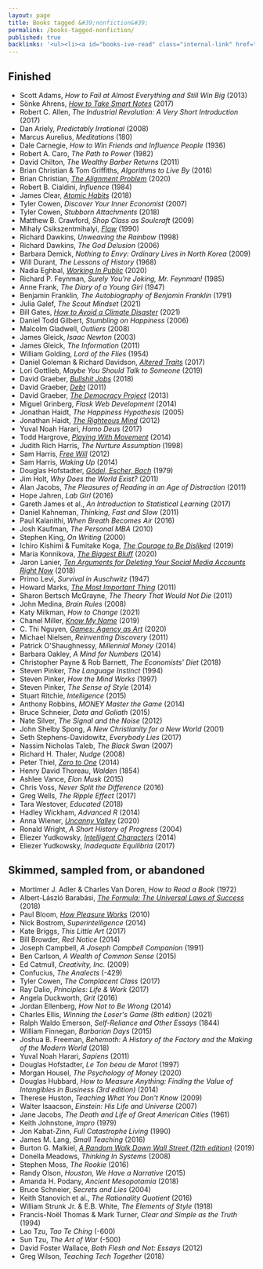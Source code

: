 ```yaml
---
layout: page
title: Books tagged &#39;nonfiction&#39;
permalink: /books-tagged-nonfiction/
published: true
backlinks: '<ul><li><a id="books-ive-read" class="internal-link" href="/books-ive-read/">Books I&#39;ve read</a></li></ul>'
---
```




## Finished 
* Scott Adams, _How to Fail at Almost Everything and Still Win Big_ (2013) 
* Sönke Ahrens, _<a id="ahrens-smart-notes" class="internal-link" href="/ahrens-smart-notes/">How to Take Smart Notes</a>_ (2017) 
* Robert C. Allen, _The Industrial Revolution: A Very Short Introduction_ (2017) 
* Dan Ariely, _Predictably Irrational_ (2008) 
* Marcus Aurelius, _Meditations_ (180) 
* Dale Carnegie, _How to Win Friends and Influence People_ (1936) 
* Robert A. Caro, _The Path to Power_ (1982) 
* David Chilton, _The Wealthy Barber Returns_ (2011) 
* Brian Christian & Tom Griffiths, _Algorithms to Live By_ (2016) 
* Brian Christian, _<a id="christian-alignment-problem" class="internal-link" href="/christian-alignment-problem/">The Alignment Problem</a>_ (2020) 
* Robert B. Cialdini, _Influence_ (1984) 
* James Clear, _<a id="clear-atomic-habits" class="internal-link" href="/clear-atomic-habits/">Atomic Habits</a>_ (2018) 
* Tyler Cowen, _Discover Your Inner Economist_ (2007) 
* Tyler Cowen, _Stubborn Attachments_ (2018) 
* Matthew B. Crawford, _Shop Class as Soulcraft_ (2009) 
* Mihaly Csikszentmihalyi, _<a id="csikszentmihalyi-flow" class="internal-link" href="/csikszentmihalyi-flow/">Flow</a>_ (1990) 
* Richard Dawkins, _Unweaving the Rainbow_ (1998) 
* Richard Dawkins, _The God Delusion_ (2006) 
* Barbara Demick, _Nothing to Envy: Ordinary Lives in North Korea_ (2009) 
* Will Durant, _The Lessons of History_ (1968) 
* Nadia Eghbal, _<a id="eghbal-working-in-public" class="internal-link" href="/eghbal-working-in-public/">Working In Public</a>_ (2020) 
* Richard P. Feynman, _Surely You're Joking, Mr. Feynman!_ (1985) 
* Anne Frank, _The Diary of a Young Girl_ (1947) 
* Benjamin Franklin, _The Autobiography of Benjamin Franklin_ (1791) 
* Julia Galef, _The Scout Mindset_ (2021) 
* Bill Gates, _<a id="gates-climate-disaster" class="internal-link" href="/gates-climate-disaster/">How to Avoid a Climate Disaster</a>_ (2021) 
* Daniel Todd Gilbert, _Stumbling on Happiness_ (2006) 
* Malcolm Gladwell, _Outliers_ (2008) 
* James Gleick, _Isaac Newton_ (2003) 
* James Gleick, _The Information_ (2011) 
* William Golding, _Lord of the Flies_ (1954) 
* Daniel Goleman & Richard Davidson, _<a id="goleman-and-davidson-altered-traits" class="internal-link" href="/goleman-and-davidson-altered-traits/">Altered Traits</a>_ (2017) 
* Lori Gottlieb, _Maybe You Should Talk to Someone_ (2019) 
* David Graeber, _<a id="graeber-bullshit-jobs" class="internal-link" href="/graeber-bullshit-jobs/">Bullshit Jobs</a>_ (2018) 
* David Graeber, _<a id="graeber-debt" class="internal-link" href="/graeber-debt/">Debt</a>_ (2011) 
* David Graeber, _<a id="graeber-democracy-project" class="internal-link" href="/graeber-democracy-project/">The Democracy Project</a>_ (2013) 
* Miguel Grinberg, _Flask Web Development_ (2014) 
* Jonathan Haidt, _The Happiness Hypothesis_ (2005) 
* Jonathan Haidt, _<a id="haidt-righteous-mind" class="internal-link" href="/haidt-righteous-mind/">The Righteous Mind</a>_ (2012) 
* Yuval Noah Harari, _Homo Deus_ (2017) 
* Todd Hargrove, _<a id="hargrove-playing-with-movement" class="internal-link" href="/hargrove-playing-with-movement/">Playing With Movement</a>_ (2014) 
* Judith Rich Harris, _The Nurture Assumption_ (1998) 
* Sam Harris, _<a id="harris-free-will" class="internal-link" href="/harris-free-will/">Free Will</a>_ (2012) 
* Sam Harris, _Waking Up_ (2014) 
* Douglas Hofstadter, _<a id="hofstadter-godel-escher-bach" class="internal-link" href="/hofstadter-godel-escher-bach/">Gödel, Escher, Bach</a>_ (1979) 
* Jim Holt, _Why Does the World Exist?_ (2011) 
* Alan Jacobs, _The Pleasures of Reading in an Age of Distraction_ (2011) 
* Hope Jahren, _Lab Girl_ (2016) 
* Gareth James et al., _An Introduction to Statistical Learning_ (2017) 
* Daniel Kahneman, _Thinking, Fast and Slow_ (2011) 
* Paul Kalanithi, _When Breath Becomes Air_ (2016) 
* Josh Kaufman, _The Personal MBA_ (2010) 
* Stephen King, _On Writing_ (2000) 
* Ichiro Kishimi & Fumitake Koga, _<a id="kishimi-koga-courage" class="internal-link" href="/kishimi-koga-courage/">The Courage to Be Disliked</a>_ (2019) 
* Maria Konnikova, _<a id="konnikova-biggest-bluff" class="internal-link" href="/konnikova-biggest-bluff/">The Biggest Bluff</a>_ (2020) 
* Jaron Lanier, _<a id="lanier-ten-arguments" class="internal-link" href="/lanier-ten-arguments/">Ten Arguments for Deleting Your Social Media Accounts Right Now</a>_ (2018) 
* Primo Levi, _Survival in Auschwitz_ (1947) 
* Howard Marks, _<a id="marks-most-important-thing" class="internal-link" href="/marks-most-important-thing/">The Most Important Thing</a>_ (2011) 
* Sharon Bertsch McGrayne, _The Theory That Would Not Die_ (2011) 
* John Medina, _Brain Rules_ (2008) 
* Katy Milkman, _How to Change_ (2021) 
* Chanel Miller, _<a id="miller-know-my-name" class="internal-link" href="/miller-know-my-name/">Know My Name</a>_ (2019) 
* C. Thi Nguyen, _<a id="nguyen-games" class="internal-link" href="/nguyen-games/">Games: Agency as Art</a>_ (2020) 
* Michael Nielsen, _Reinventing Discovery_ (2011) 
* Patrick O'Shaughnessy, _Millennial Money_ (2014) 
* Barbara Oakley, _A Mind for Numbers_ (2014) 
* Christopher Payne & Rob Barnett, _The Economists' Diet_ (2018) 
* Steven Pinker, _The Language Instinct_ (1994) 
* Steven Pinker, _How the Mind Works_ (1997) 
* Steven Pinker, _The Sense of Style_ (2014) 
* Stuart Ritchie, _Intelligence_ (2015) 
* Anthony Robbins, _MONEY Master the Game_ (2014) 
* Bruce Schneier, _Data and Goliath_ (2015) 
* Nate Silver, _The Signal and the Noise_ (2012) 
* John Shelby Spong, _A New Christianity for a New World_ (2001) 
* Seth Stephens-Davidowitz, _Everybody Lies_ (2017) 
* Nassim Nicholas Taleb, _The Black Swan_ (2007) 
* Richard H. Thaler, _Nudge_ (2008) 
* Peter Thiel, _<a id="thiel-zero-to-one" class="internal-link" href="/thiel-zero-to-one/">Zero to One</a>_ (2014) 
* Henry David Thoreau, _Walden_ (1854) 
* Ashlee Vance, _Elon Musk_ (2015) 
* Chris Voss, _Never Split the Difference_ (2016) 
* Greg Wells, _The Ripple Effect_ (2017) 
* Tara Westover, _Educated_ (2018) 
* Hadley Wickham, _Advanced R_ (2014) 
* Anna Wiener, _<a id="wiener-uncanny-valley" class="internal-link" href="/wiener-uncanny-valley/">Uncanny Valley</a>_ (2020) 
* Ronald Wright, _A Short History of Progress_ (2004) 
* Eliezer Yudkowsky, _[Intelligent Characters](https://yudkowsky.tumblr.com/writing)_ (2014) 
* Eliezer Yudkowsky, _Inadequate Equilibria_ (2017) 


## Skimmed, sampled from, or abandoned 
* Mortimer J. Adler & Charles Van Doren, _How to Read a Book_ (1972) 
* Albert-László Barabási, _<a id="barabasi-the-formula" class="internal-link" href="/barabasi-the-formula/">The Formula: The Universal Laws of Success</a>_ (2018) 
* Paul Bloom, _<a id="bloom-how-pleasure-works" class="internal-link" href="/bloom-how-pleasure-works/">How Pleasure Works</a>_ (2010) 
* Nick Bostrom, _Superintelligence_ (2014) 
* Kate Briggs, _This Little Art_ (2017) 
* Bill Browder, _Red Notice_ (2014) 
* Joseph Campbell, _A Joseph Campbell Companion_ (1991) 
* Ben Carlson, _A Wealth of Common Sense_ (2015) 
* Ed Catmull, _Creativity, Inc._ (2009) 
* Confucius, _The Analects_ (-429) 
* Tyler Cowen, _The Complacent Class_ (2017) 
* Ray Dalio, _Principles: Life & Work_ (2017) 
* Angela Duckworth, _Grit_ (2016) 
* Jordan Ellenberg, _How Not to Be Wrong_ (2014) 
* Charles Ellis, _Winning the Loser's Game (8th edition)_ (2021) 
* Ralph Waldo Emerson, _Self-Reliance and Other Essays_ (1844) 
* William Finnegan, _Barbarian Days_ (2015) 
* Joshua B. Freeman, _Behemoth: A History of the Factory and the Making of the Modern World_ (2018) 
* Yuval Noah Harari, _Sapiens_ (2011) 
* Douglas Hofstadter, _Le Ton beau de Marot_ (1997) 
* Morgan Housel, _The Psychology of Money_ (2020) 
* Douglas Hubbard, _How to Measure Anything: Finding the Value of Intangibles in Business (3rd edition)_ (2014) 
* Therese Huston, _Teaching What You Don't Know_ (2009) 
* Walter Isaacson, _Einstein: His Life and Universe_ (2007) 
* Jane Jacobs, _The Death and Life of Great American Cities_ (1961) 
* Keith Johnstone, _Impro_ (1979) 
* Jon Kabat-Zinn, _Full Catastrophe Living_ (1990) 
* James M. Lang, _Small Teaching_ (2016) 
* Burton G. Malkiel, _<a id="malkiel-random-walk" class="internal-link" href="/malkiel-random-walk/">A Random Walk Down Wall Street (12th edition)</a>_ (2019) 
* Donella Meadows, _Thinking In Systems_ (2008) 
* Stephen Moss, _The Rookie_ (2016) 
* Randy Olson, _Houston, We Have a Narrative_ (2015) 
* Amanda H. Podany, _Ancient Mesopotamia_ (2018) 
* Bruce Schneier, _Secrets and Lies_ (2004) 
* Keith Stanovich et al., _The Rationality Quotient_ (2016) 
* William Strunk Jr. & E.B. White, _The Elements of Style_ (1918) 
* Francis-Noël Thomas & Mark Turner, _Clear and Simple as the Truth_ (1994) 
* Lao Tzu, _Tao Te Ching_ (-600) 
* Sun Tzu, _The Art of War_ (-500) 
* David Foster Wallace, _Both Flesh and Not: Essays_ (2012) 
* Greg Wilson, _Teaching Tech Together_ (2018) 
